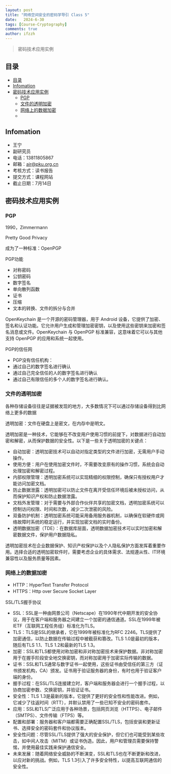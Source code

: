 ```yaml
---
layout: post
title: "网络空间安全的密码学导引 Class 5"
date:   2024-6-30
tags: [Course-Cryptography]
comments: true
author: ifzzh
---
```


> 密码技术应用实例


<link rel="stylesheet" type="text/css" href="../css/auto-title-number.css" />

<!-- more -->

## 目录

- [目录](#目录)
- [Infomation](#infomation)
- [密码技术应用实例](#密码技术应用实例)
  - [PGP](#pgp)
  - [文件的透明加密](#文件的透明加密)
  - [网络上的数据加密](#网络上的数据加密)
  - [](#)


## Infomation

* 王宁
* 副研究员
* 电话：13811805867
* 邮箱：air@pku.org.cn
* 考核方式：读书报告
* 提交方式：课程网站
* 截止日期：7月14日


## 密码技术应用实例

### PGP
1990，Zimmermann

Pretty Good Privacy

成为了一种标准：OpenPGP

PGP功能
* 对称密码
* 公钥密码
* 数字签名
* 单向散列函数
* 证书
* 压缩
* 文本的转换、文件的拆分与合并


OpenKeychain 是一个开源的密码管理器，用于 Android 设备，它提供了加密、签名和认证功能。它允许用户生成和管理加密密钥，以及使用这些密钥来加密和签名消息或文件。OpenKeychain 与 OpenPGP 标准兼容，这意味着它可以与其他支持 OpenPGP 的应用和系统一起使用。

PGP的信任网
* PGP没有信任机构：
* 通过自己的数字签名进行确认
* 通过自己完全信任的人的数字签名进行确认
* 通过自己有限信任的多个人的数字签名进行确认。

### 文件的透明加密
各种存储设备往往是证据被发现的地方，大多数情况下可以通过存储设备得到比网络上更多的数据

透明加密：文件在硬盘上是密文，在内存中是明文。

透明加密是一种技术，它能够在不改变用户使用习惯的前提下，对数据进行自动加密和解密，从而保护数据的安全性。以下是一些关于透明加密的关键点：

* 自动加密：透明加密技术可以自动对指定类型的文件进行加密，无需用户手动操作。
* 使用方便：用户在使用加密文件时，不需要改变原有的操作习惯，系统会自动处理加密和解密过程。
* 内部权限管理：透明加密系统可以实现精细的权限控制，确保只有授权用户才能访问加密文档。
* 防止数据泄露：透明加密可以防止文件在离开受信任环境后被未授权访问，从而保护知识产权和防止数据泄露。
* 文档外发管理：对于需要与外部合作伙伴共享的加密文档，透明加密系统可以控制访问权限、时间和次数，减少二次泄密的风险。
* 双备防护机制：透明加密系统可能采用备用服务器机制，以确保在软硬件或网络故障时系统的稳定运行，并实现加密文档的实时备份。
* 透明数据加密（TDE）：在数据库层面，透明数据加密技术可以实时加密和解密数据文件，保护用户数据隐私。
  
透明加密技术在企业数据保护、知识产权保护以及个人隐私保护方面发挥着重要作用。选择合适的透明加密软件时，需要考虑企业的具体需求、法规遵从性、IT环境兼容性以及服务质量等因素。



### 网络上的数据加密

* HTTP：HyperText Transfer Protocol
* HTTPS：Http over Secure Socket Layer

SSL/TLS握手协议
- SSL：SSL是一种由网景公司（Netscape）在1990年代中期开发的安全协议，用于在客户端和服务器之间建立一个加密的通信通道。SSL在1999年被IETF（互联网工程任务组）标准化为TLS。
- TLS：TLS是SSL的继承者，它在1999年被标准化为RFC 2246。TLS提供了加密通信，以防止数据在传输过程中被截获和篡改。TLS 1.0是最初的版本，随后有TLS 1.1、TLS 1.2和最新的TLS 1.3。
- 加密：SSL和TLS都使用对称加密和非对称加密技术来保护数据。非对称加密用于在握手阶段安全地交换密钥，而对称加密用于加密实际传输的数据。
- 证书：SSL和TLS通常与数字证书一起使用，这些证书由受信任的第三方（证书颁发机构，CA）颁发。证书用于验证服务器的身份，有时也用于验证客户端的身份。
- 握手过程：在SSL/TLS连接建立时，客户端和服务器会进行一个握手过程，以协商加密参数、交换密钥，并验证证书。
- 安全性：TLS 1.3是最新的版本，它提供了更好的安全性和性能改进。例如，它减少了往返时间（RTT），并默认禁用了一些已知不安全的密码套件。
- 应用：SSL和TLS广泛应用于各种场景，包括网页浏览（HTTPS）、电子邮件（SMTPS）、文件传输（FTPS）等。
- 配置和部署：服务器和客户端都需要正确配置SSL/TLS，包括安装和更新证书、选择安全的密码套件和协议版本。
- 安全性问题：尽管SSL/TLS提供了强大的安全保护，但它们也可能受到某些攻击，如中间人攻击（MITM）或证书伪造。因此，用户和管理员需要保持警惕，并使用最佳实践来保护通信安全。
- 未来发展：随着网络安全威胁的不断演变，SSL和TLS也在不断更新和改进，以应对新的挑战。例如，TLS 1.3引入了许多安全特性，以提高互联网通信的安全性。


### 



